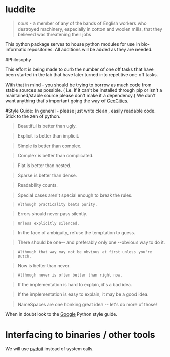 # luddite

> *noun* - a member of any of the bands of English workers who destroyed machinery, especially in cotton and woolen mills, that they believed was threatening their jobs 

This python package serves to house python modules for use in bio-informatic repositories. All additions will be added as they are needed. 

#Philosophy

This effort is being made to curb the number of one off tasks that have been started in the lab that have later turned into repetitive one off tasks. 

With that in mind - you should be trying to borrow as much code from stable sources as possible. ( i.e. If it can't be installed through pip or isn't a maintained/stable source please don't make it a dependency.) We don't want anything that's important going the way of [GeoCities](https://en.wikipedia.org/wiki/Yahoo!_GeoCities). 

#Style Guide: 
In general - please just write clean , easily readable code. Stick to the zen of python. 

> Beautiful is better than ugly.

> Explicit is better than implicit.

> Simple is better than complex.

> Complex is better than complicated.

> Flat is better than nested.

> Sparse is better than dense.

> Readability counts.

> Special cases aren't special enough to break the rules.

>     Although practicality beats purity.

> Errors should never pass silently.

>     Unless explicitly silenced.

> In the face of ambiguity, refuse the temptation to guess.

> There should be one-- and preferably only one --obvious way to do it.

>     Although that way may not be obvious at first unless you're Dutch.

> Now is better than never.

>     Although never is often better than right now.

> If the implementation is hard to explain, it's a bad idea.

> If the implementation is easy to explain, it may be a good idea.

> NameSpaces are one honking great idea -- let's do more of those!

When in doubt look to the [Google](https://google.github.io/styleguide/pyguide.html) Python style guide.

# Interfacing to binaries / other tools

We will use [pydoit](http://pydoit.org/) instead of system calls. 




